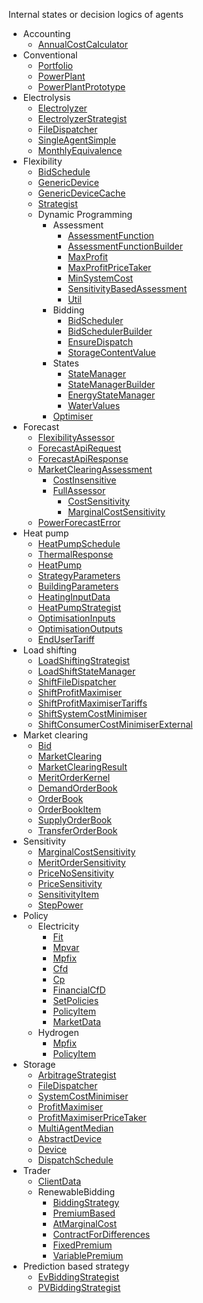 Internal states or decision logics of agents 

* Accounting
  *  [AnnualCostCalculator](./Modules/AnnualCostCalculator)
* Conventional
  * [Portfolio](./Modules/Portfolio)
  * [PowerPlant](./Modules/PowerPlant)
  * [PowerPlantPrototype](./Modules/PowerplantPrototype)
* Electrolysis
  * [Electrolyzer](./Modules/Electrolyzer)
  * [ElectrolyzerStrategist](./Modules/ElectrolyzerStrategist)
  * [FileDispatcher](./Modules/FileDispatcher(Electrolysis))
  * [SingleAgentSimple](./Modules/SingleAgentSimple(Electrolysis))
  * [MonthlyEquivalence](./Modules/MonthlyEquivalence)
* Flexibility
  * [BidSchedule](./Modules/BidSchedule)
  * [GenericDevice](./Modules/GenericDevice)
  * [GenericDeviceCache](./Modules/GenericDeviceCache)
  * [Strategist](./Modules/Strategist(Flexibility))
  * Dynamic Programming
    * Assessment
      * [AssessmentFunction](./Modules/AssessmentFunction)
      * [AssessmentFunctionBuilder](./Modules/AssessmentFunctionBuilder)
      * [MaxProfit](./Modules/MaxProfit)
      * [MaxProfitPriceTaker](./Modules/MaxProfitPriceTaker)
      * [MinSystemCost](./Modules/MinSystemCost)
      * [SensitivityBasedAssessment](./Modules/SensitivityBasedAssessment)
      * [Util](./Modules/Util(Assessment))
    * Bidding
      * [BidScheduler](./Modules/BidScheduler)
      * [BidSchedulerBuilder](./Modules/BidSchedulerBuilder)
      * [EnsureDispatch](./Modules/EnsureDispatch)
      * [StorageContentValue](./Modules/StorageContentValue)
    * States
      * [StateManager](./Modules/StateManager)
      * [StateManagerBuilder](./Modules/StateManagerBuilder)
      * [EnergyStateManager](./Modules/EnergyStateManager)
      * [WaterValues](./Modules/WaterValues)
    * [Optimiser](./Modules/Optimiser)
* Forecast
  * [FlexibilityAssessor](./Modules/FlexibilityAssessor)
  * [ForecastApiRequest](./Modules/ForecastApiRequest)
  * [ForecastApiResponse](./Modules/ForecastApiResponse)
  * [MarketClearingAssessment](./Modules/MarketClearingAssessment)
    * [CostInsensitive](./Modules/CostInsensitive)
    * [FullAssessor](./Modules/FullAssessor)  
      * [CostSensitivity](./Modules/CostSensitivity)
      * [MarginalCostSensitivity](./Modules/MarginalCostSensitivity(Forecast))
  * [PowerForecastError](./Modules/PowerForecastError)
* Heat pump
  * [HeatPumpSchedule](./Modules/HeatPumpSchedule)
  * [ThermalResponse](./Modules/ThermalResponse)
  * [HeatPump](./Modules/HeatPump)
  * [StrategyParameters](./Modules/StrategyParameters(HeatPump))
  * [BuildingParameters](./Modules/BuildingParameters)
  * [HeatingInputData](./Modules/HeatingInputData(HeatPump))
  * [HeatPumpStrategist](./Modules/HeatPumpStrategist)
  * [OptimisationInputs](./Modules/OptimisationInputs(HeatPump))
  * [OptimisationOutputs](./Modules/OptimisationOutputs(HeatPump))
  * [EndUserTariff](./Modules/EndUserTariff)
* Load shifting
  * [LoadShiftingStrategist](./Modules/LoadShiftingStrategist)
  * [LoadShiftStateManager](./Modules/LoadShiftStateManager)
  * [ShiftFileDispatcher](./Modules/ShiftFileDispatcher)
  * [ShiftProfitMaximiser](./Modules/ShiftProfitMaximiser)
  * [ShiftProfitMaximiserTariffs](./Modules/ShiftProfitMaximiserTariffs)
  * [ShiftSystemCostMinimiser](./Modules/ShiftSystemCostMinimiser)
  * [ShiftConsumerCostMinimiserExternal](./Modules/ShiftConsumerCostMinimiserExternal)
* Market clearing
  * [Bid](./Modules/Bid)
  * [MarketClearing](./Modules/MarketClearing)
  * [MarketClearingResult](./Modules/MarketClearingResult)
  * [MeritOrderKernel](./Modules/MeritOrderKernel)
  * [DemandOrderBook](./Modules/DemandOrderBook)
  * [OrderBook](./Modules/OrderBook)
  * [OrderBookItem](./Modules/OrderBookItem)
  * [SupplyOrderBook](./Modules/SupplyOrderBook)
  * [TransferOrderBook](./Modules/TransmissionBook)
* Sensitivity
  * [MarginalCostSensitivity](./Modules/MarginalCostSensitivity)
  * [MeritOrderSensitivity](./Modules/MeritOrderSensitivity)
  * [PriceNoSensitivity](./Modules/PriceNoSensitivity)
  * [PriceSensitivity](./Modules/PriceSensitivity)
  * [SensitivityItem](./Modules/SensitivityItem)
  * [StepPower](./Modules/StepPower)
* Policy
  * Electricity
    * [Fit](./Modules/Fit)
    * [Mpvar](./Modules/Mpvar)
    * [Mpfix](./Modules/Mpfix)
    * [Cfd](./Modules/Cfd)
    * [Cp](./Modules/Cp)
    * [FinancialCfD](./Modules/FinancialCfd)
    * [SetPolicies](./Modules/SetPolicies)
    * [PolicyItem](./Modules/PolicyItem)
    * [MarketData](./Modules/MarketData)
  * Hydrogen
    * [Mpfix](./Modules/Mpfix(Hydrogen))
    * [PolicyItem](./Modules/PolicyItem(Hydrogen))
* Storage
  * [ArbitrageStrategist](./Modules/ArbitrageStrategist)
  * [FileDispatcher](./Modules/FileDispatcher(Storage))
  * [SystemCostMinimiser](./Modules/SystemCostMinimiser(Storage))
  * [ProfitMaximiser](./Modules/ProfitMaximiser(Storage))
  * [ProfitMaximiserPriceTaker](./Modules/ProfitMaximiserPriceTaker(Storage))
  * [MultiAgentMedian](./Modules/MultiAgentMedian(Storage))
  * [AbstractDevice](./Modules/AbstractDevice)
  * [Device](./Modules/Device)
  * [DispatchSchedule](./Modules/DispatchSchedule)
* Trader
  * [ClientData](./Modules/ClientData)
  * RenewableBidding
    * [BiddingStrategy](./Modules/BiddingStrategy)
    * [PremiumBased](./Modules/PremiumBased)
    * [AtMarginalCost](./Modules/AtMarginalCost)
    * [ContractForDifferences](./Modules/ContractForDifferences)
    * [FixedPremium](./Modules/FixedPremium)
    * [VariablePremium](./Modules/VariablePremium)
* Prediction based strategy
  * [EvBiddingStrategist](./Modules/EvBiddingStrategist)
  * [PVBiddingStrategist](./Modules/PvBiddingStrategist)
